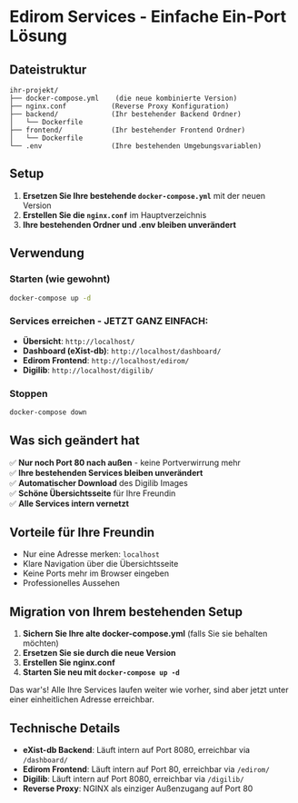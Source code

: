 # Edirom Services - Einfache Ein-Port Lösung

## Dateistruktur
```
ihr-projekt/
├── docker-compose.yml    (die neue kombinierte Version)
├── nginx.conf           (Reverse Proxy Konfiguration)
├── backend/             (Ihr bestehender Backend Ordner)
│   └── Dockerfile
├── frontend/            (Ihr bestehender Frontend Ordner)
│   └── Dockerfile
└── .env                 (Ihre bestehenden Umgebungsvariablen)
```

## Setup

1. **Ersetzen Sie Ihre bestehende `docker-compose.yml`** mit der neuen Version
2. **Erstellen Sie die `nginx.conf`** im Hauptverzeichnis  
3. **Ihre bestehenden Ordner und .env bleiben unverändert**

## Verwendung

### Starten (wie gewohnt)
```bash
docker-compose up -d
```

### Services erreichen - JETZT GANZ EINFACH:
- **Übersicht**: `http://localhost/` 
- **Dashboard (eXist-db)**: `http://localhost/dashboard/`
- **Edirom Frontend**: `http://localhost/edirom/`  
- **Digilib**: `http://localhost/digilib/`

### Stoppen
```bash
docker-compose down
```

## Was sich geändert hat

✅ **Nur noch Port 80 nach außen** - keine Portverwirrung mehr  
✅ **Ihre bestehenden Services bleiben unverändert**  
✅ **Automatischer Download** des Digilib Images  
✅ **Schöne Übersichtsseite** für Ihre Freundin  
✅ **Alle Services intern vernetzt**  

## Vorteile für Ihre Freundin

- Nur eine Adresse merken: `localhost`
- Klare Navigation über die Übersichtsseite
- Keine Ports mehr im Browser eingeben
- Professionelles Aussehen

## Migration von Ihrem bestehenden Setup

1. **Sichern Sie Ihre alte docker-compose.yml** (falls Sie sie behalten möchten)
2. **Ersetzen Sie sie durch die neue Version**
3. **Erstellen Sie nginx.conf**
4. **Starten Sie neu mit `docker-compose up -d`**

Das war's! Alle Ihre Services laufen weiter wie vorher, sind aber jetzt unter einer einheitlichen Adresse erreichbar.

## Technische Details

- **eXist-db Backend**: Läuft intern auf Port 8080, erreichbar via `/dashboard/`
- **Edirom Frontend**: Läuft intern auf Port 80, erreichbar via `/edirom/`  
- **Digilib**: Läuft intern auf Port 8080, erreichbar via `/digilib/`
- **Reverse Proxy**: NGINX als einziger Außenzugang auf Port 80